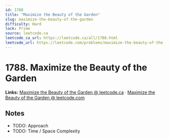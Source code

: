 ```yaml
--- 
id: 1788
title: "Maximize the Beauty of the Garden"
slug: maximize-the-beauty-of-the-garden
difficulty: Hard
lock: Prime
source: leetcode.ca
leetcode_ca_url: https://leetcode.ca/all/1788.html
leetcode_url: https://leetcode.com/problems/maximize-the-beauty-of-the-garden/
---
```


# 1788. Maximize the Beauty of the Garden

**Links:** [Maximize the Beauty of the Garden @ leetcode.ca](https://leetcode.ca/all/1788.html) · [Maximize the Beauty of the Garden @ leetcode.com](https://leetcode.com/problems/maximize-the-beauty-of-the-garden/)

## Notes
- TODO: Approach
- TODO: Time / Space Complexity
